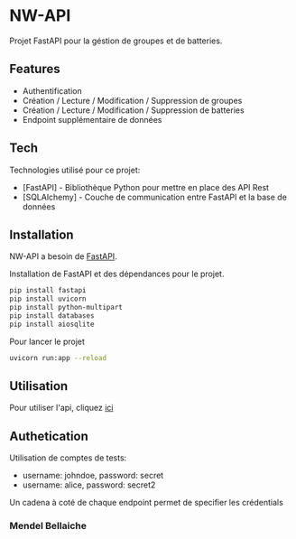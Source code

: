 # NW-API

Projet FastAPI pour la géstion de groupes et de batteries.

## Features

- Authentification
- Création / Lecture / Modification / Suppression de groupes
- Création / Lecture / Modification / Suppression de batteries
- Endpoint supplémentaire de données


## Tech

Technologies utilisé pour ce projet:

- [FastAPI] - Bibliothèque Python pour mettre en place des API Rest
- [SQLAlchemy] - Couche de communication entre FastAPI et la base de données

## Installation

NW-API a besoin de [FastAPI](https://fastapi.tiangolo.com/).

Installation de FastAPI et des dépendances pour le projet.

```sh
pip install fastapi
pip install uvicorn
pip install python-multipart
pip install databases
pip install aiosqlite
```

Pour lancer le projet

```sh
uvicorn run:app --reload
```

## Utilisation

Pour utiliser l'api, cliquez [ici](http://127.0.0.1:8000/docs)

## Authetication

Utilisation de comptes de tests:
- username: johndoe, password: secret
- username: alice, password: secret2

Un cadena à coté de chaque endpoint permet de specifier les crédentials

### Mendel Bellaiche